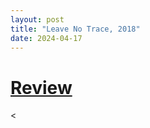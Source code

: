 ```yaml
---
layout: post
title: "Leave No Trace, 2018"
date: 2024-04-17
---
```


# [Review](https://letterboxd.com/pavlesap/film/leave-no-trace/)

<
